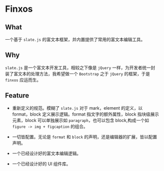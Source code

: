# Finxos

## What

一个基于 `slate.js` 的富文本框架，并内置提供了常用的富文本编辑工具。

## Why

`slate.js` 是一个富文本开发工具，相较之下像是 `jQuery` 一样，为开发者统一封装了富文本的处理方法，我希望做一个 `Bootstrap` 之于 `jQuery` 的框架，于是`finxos` 应运而生。

## Feature

- 重新定义的规范。模糊了 `slate.js` 对于 mark，element 的定义，以 format，block 定义展示逻辑。format 指文字的额外属性，block 指块级展示元素，block 可以单独展示如 `paragraph`，也可以包含 block,构成一个如 `figure -> img + figcaption` 的组合。

- 一切皆配置。无论是 `format` 和 `block` 的声明，还是编辑器的扩展，皆以配置声明。

- 一个已经设计好的富文本编辑逻辑。

- 一个已经设计好的 UI 组件库。
